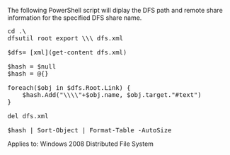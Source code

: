 The following PowerShell script will diplay the DFS path and remote share information for the specified DFS share name.
<pre>
cd .\
dfsutil root export \\<your domain name>\<your Dfs share name> dfs.xml

$dfs= [xml](get-content dfs.xml) 

$hash = $null
$hash = @{}

foreach($obj in $dfs.Root.Link) { 
    $hash.Add("\\<your domain name>\<your Dfs share name>\"+$obj.name, $obj.target."#text")
} 

del dfs.xml

$hash | Sort-Object | Format-Table -AutoSize
</pre>
Applies to: Windows 2008 Distributed File System 